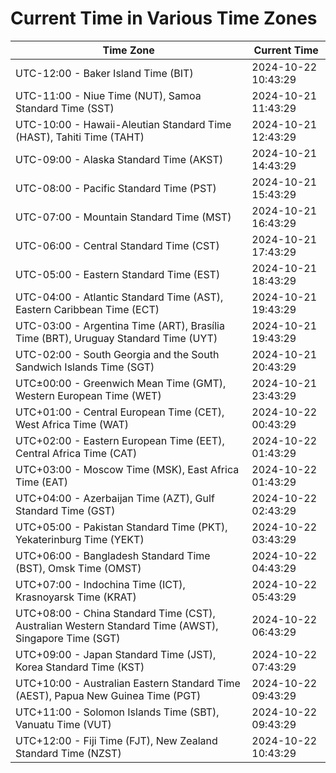 # Current Time in Various Time Zones

| Time Zone | Current Time |
|-----------|--------------|
| UTC-12:00 - Baker Island Time (BIT) | 2024-10-22 10:43:29 |
| UTC-11:00 - Niue Time (NUT), Samoa Standard Time (SST) | 2024-10-21 11:43:29 |
| UTC-10:00 - Hawaii-Aleutian Standard Time (HAST), Tahiti Time (TAHT) | 2024-10-21 12:43:29 |
| UTC-09:00 - Alaska Standard Time (AKST) | 2024-10-21 14:43:29 |
| UTC-08:00 - Pacific Standard Time (PST) | 2024-10-21 15:43:29 |
| UTC-07:00 - Mountain Standard Time (MST) | 2024-10-21 16:43:29 |
| UTC-06:00 - Central Standard Time (CST) | 2024-10-21 17:43:29 |
| UTC-05:00 - Eastern Standard Time (EST) | 2024-10-21 18:43:29 |
| UTC-04:00 - Atlantic Standard Time (AST), Eastern Caribbean Time (ECT) | 2024-10-21 19:43:29 |
| UTC-03:00 - Argentina Time (ART), Brasília Time (BRT), Uruguay Standard Time (UYT) | 2024-10-21 19:43:29 |
| UTC-02:00 - South Georgia and the South Sandwich Islands Time (SGT) | 2024-10-21 20:43:29 |
| UTC±00:00 - Greenwich Mean Time (GMT), Western European Time (WET) | 2024-10-21 23:43:29 |
| UTC+01:00 - Central European Time (CET), West Africa Time (WAT) | 2024-10-22 00:43:29 |
| UTC+02:00 - Eastern European Time (EET), Central Africa Time (CAT) | 2024-10-22 01:43:29 |
| UTC+03:00 - Moscow Time (MSK), East Africa Time (EAT) | 2024-10-22 01:43:29 |
| UTC+04:00 - Azerbaijan Time (AZT), Gulf Standard Time (GST) | 2024-10-22 02:43:29 |
| UTC+05:00 - Pakistan Standard Time (PKT), Yekaterinburg Time (YEKT) | 2024-10-22 03:43:29 |
| UTC+06:00 - Bangladesh Standard Time (BST), Omsk Time (OMST) | 2024-10-22 04:43:29 |
| UTC+07:00 - Indochina Time (ICT), Krasnoyarsk Time (KRAT) | 2024-10-22 05:43:29 |
| UTC+08:00 - China Standard Time (CST), Australian Western Standard Time (AWST), Singapore Time (SGT) | 2024-10-22 06:43:29 |
| UTC+09:00 - Japan Standard Time (JST), Korea Standard Time (KST) | 2024-10-22 07:43:29 |
| UTC+10:00 - Australian Eastern Standard Time (AEST), Papua New Guinea Time (PGT) | 2024-10-22 09:43:29 |
| UTC+11:00 - Solomon Islands Time (SBT), Vanuatu Time (VUT) | 2024-10-22 09:43:29 |
| UTC+12:00 - Fiji Time (FJT), New Zealand Standard Time (NZST) | 2024-10-22 10:43:29 |
